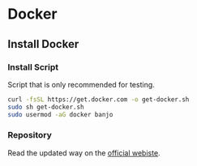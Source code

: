 # Docker

## Install Docker

### Install Script
Script that is only recommended for testing.

```bash
curl -fsSL https://get.docker.com -o get-docker.sh
sudo sh get-docker.sh
sudo usermod -aG docker banjo
```

### Repository
Read the updated way on the [official webiste](https://docs.docker.com/install/linux/docker-ce/ubuntu/#install-using-the-repository). 
